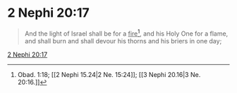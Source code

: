 # 2 Nephi 20:17

> And the light of Israel shall be for a <u>fire</u>[^a], and his Holy One for a flame, and shall burn and shall devour his thorns and his briers in one day;

[2 Nephi 20:17](https://www.churchofjesuschrist.org/study/scriptures/bofm/2-ne/20?lang=eng&id=p17#p17)


[^a]: Obad. 1:18; [[2 Nephi 15.24|2 Ne. 15:24]]; [[3 Nephi 20.16|3 Ne. 20:16.]]
